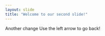 ```yaml
---
layout: slide
title: "Welcome to our second slide!"
---
```

Another change
Use the left arrow to go back!
